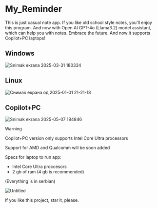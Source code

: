 # My_Reminder
This is just casual note app. If you like old school style notes, you'll enjoy this program. And now with Open AI GPT-4o (Llama3.2) model assistant, which can help you with notes. Embrace the future. And now it supports Copilot+PC laptops!

## Windows

![Snimak ekrana 2025-03-31 180334](https://github.com/user-attachments/assets/17123dc1-f75d-4861-9a0d-af873fb6650d)

## Linux

![Снимак екрана од 2025-01-01 21-21-18](https://github.com/user-attachments/assets/48f8d238-0997-46bd-b5f6-062687fb3c1c)

## Copilot+PC

![Snimak ekrana 2025-05-07 184846](https://github.com/user-attachments/assets/efe90477-69e8-4ee3-a15a-930ff8368bc4)

> [!Warning]
> Copilot+PC version only supports Intel Core Ultra processors
>
> Support for AMD and Qualcomm will be soon added
>
> Specs for laptop to run app:
> - Intel Core Ultra proccesors
> - 2 gb of ram (4 gb is recommended)

(Everything is in serbian)

![Untitled](https://github.com/Anonymous6598/My_Reminder/assets/121385046/943577a6-f6c7-407e-ac89-2113d345c9e3)

If you like this project, star it, please.
